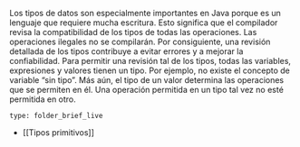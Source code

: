 Los tipos de datos son especialmente importantes en Java porque es un lenguaje que requiere mucha escritura. Esto significa que el compilador revisa la compatibilidad de los tipos de todas las operaciones. Las operaciones ilegales no se compilarán. Por consiguiente, una revisión detallada de los tipos contribuye a evitar errores y a mejorar la confiabilidad. Para permitir una revisión tal de los tipos, todas las variables, expresiones y valores tienen un tipo. Por ejemplo, no existe el concepto de variable “sin tipo”. Más aún, el tipo de un valor determina las operaciones que se permiten en él. Una operación permitida en un tipo tal vez no esté permitida en otro.


```ccard
type: folder_brief_live
```

- [[Tipos primitivos]]